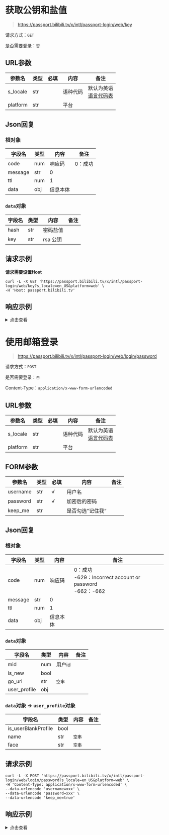 # 获取公钥和盐值

> https://passport.bilibili.tv/x/intl/passport-login/web/key

请求方式：`GET`

是否需要登录：`否`

## URL参数

| 参数名      | 类型  | 必填  | 内容   | 备注                                |
|----------|-----|-----|------|-----------------------------------|
| s_locale | str |     | 语种代码 | 默认为英语<br/>[语言代码表](../language.md) |
| platform | str |     | 平台   |                                   |

## Json回复

### 根对象

| 字段名     | 类型  | 内容   | 备注   |
|---------|-----|------|------|
| code    | num | 响应码  | 0：成功 |
| message | str | 0    |      |
| ttl     | num | 1    |      |
| data    | obj | 信息本体 |      |

### `data`对象

| 字段名  | 类型  | 内容     | 备注  |
|------|-----|--------|-----|
| hash | str | 密码盐值   |     |
| key  | str | rsa 公钥 |     |

## 请求示例

**请求需要设置Host**

```shell
curl -L -X GET 'https://passport.bilibili.tv/x/intl/passport-login/web/key?s_locale=en_US&platform=web' \
-H 'Host: passport.bilibili.tv'
```

## 响应示例

<details>
<summary>点击查看</summary>

```json
{
    "code": 0,
    "message": "0",
    "ttl": 1,
    "data": {
        "hash": "e0f336d60d14ef12",
        "key": "-----BEGIN PUBLIC KEY-----\nMIGfMA0GCSqGSIb3DQEBAQUAA4GNADCBiQKBgQDjb4V7EidX/ym28t2ybo0U6t0n\n6p4ej8VjqKHg100va6jkNbNTrLQqMCQCAYtXMXXp2Fwkk6WR+12N9zknLjf+C9sx\n/+l48mjUU8RqahiFD1XT/u2e0m2EN029OhCgkHx3Fc/KlFSIbak93EH/XlYis0w+\nXl69GV6klzgxW6d2xQIDAQAB\n-----END PUBLIC KEY-----\n"
    }
}
```
</details>

# 使用邮箱登录

> https://passport.bilibili.tv/x/intl/passport-login/web/login/password

请求方式：`POST`

是否需要登录：`否`

Content-Type：`application/x-www-form-urlencoded`

## URL参数

| 参数名      | 类型  | 必填  | 内容   | 备注                                |
|----------|-----|-----|------|-----------------------------------|
| s_locale | str |     | 语种代码 | 默认为英语<br/>[语言代码表](../language.md) |
| platform | str |     | 平台   |                                   |

## FORM参数

| 参数名      | 类型  | 必填  | 内容        | 备注  |
|----------|-----|-----|-----------|-----|
| username | str | √   | 用户名       |     |
| password | str | √   | 加密后的密码    |     |
| keep_me  | str |     | 是否勾选”记住我“ |     |

## Json回复

### 根对象

| 字段名     | 类型  | 内容   | 备注                                                        |
|---------|-----|------|-----------------------------------------------------------|
| code    | num | 响应码  | 0：成功<br/>-629：Incorrect account or password<br/>-662：-662 |
| message | str | 0    |                                                           |
| ttl     | num | 1    |                                                           |
| data    | obj | 信息本体 |                                                           |

### `data`对象

| 字段名          | 类型   | 内容   | 备注  |
|--------------|------|------|-----|
| mid          | num  | 用户id |     |
| is_new       | bool |      |     |
| go_url       | str  | `空串` |     |
| user_profile | obj  |      |     |

### `data`对象 -> `user_profile`对象

| 字段名                 | 类型   | 内容   | 备注  |
|---------------------|------|------|-----|
| is_userBlankProfile | bool |      |     |
| name                | str  | `空串` |     |
| face                | str  | `空串` |     |

## 请求示例

```shell
curl -L -X POST 'https://passport.bilibili.tv/x/intl/passport-login/web/login/password?s_locale=en_US&platform=web' \
-H 'Content-Type: application/x-www-form-urlencoded' \
--data-urlencode 'username=xxx' \
--data-urlencode 'password=xxx' \
--data-urlencode 'keep_me=true'
```

## 响应示例

<details>
<summary>点击查看</summary>

```json
{
  "code": 0,
  "message": "0",
  "ttl": 1,
  "data": {
    "mid": 1294068111,
    "is_new": false,
    "go_url": "",
    "user_profile": {
      "is_userBlankProfile": false,
      "name": "",
      "face": ""
    }
  }
}
```
</details>
